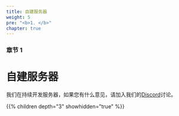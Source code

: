 ```yaml
---
title: 自建服务器
weight: 5
pre: "<b>1. </b>"
chapter: true
---
```


### 章节 1

# 自建服务器

我们在持续开发服务器，如果您有什么意见，请加入我们的[Discord](https://discord.com/invite/nDceKgxnkV)讨论。

{{% children depth="3" showhidden="true" %}}